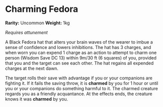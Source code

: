 # Charming Fedora

**Rarity:** Uncommon
**Weight:** 1kg

*Requires attunement*

A Black Fedora hat that alters your brain waves of the wearer to imbue a sense of confidence and lowers inhibitions. The hat has 3 charges, and when worn you can expend 1 charge as an action to attempt to charm one person (Wisdom Save DC 13) within 9m/30 ft (6 squares) of you, provided that you and the target can see each other. The hat regains all expended charges at the next dawn.

The target rolls their save with advantage if you or your companions are fighting it. If it fails the saving throw, it is **charmed** by you for 1 hour or until you or your companions do something harmful to it. The charmed creature regards you as a friendly acquantance. At the effects ends, the creature knows it was **charmed** by you. 